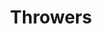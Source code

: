 ---
title: Throwers
crosslinks:
- youtubefactsbot
- anti_gif_bot
- u_imguralbumbot
- livven
- tmsbmeta
- MassdropBot
- xkcd
- StringMakerz
- g2nation
- CasualCSS
- begleri
- mechanicalheadpens
- EDC
- MechanicalKeyboards
- IgnorantImgur
- youtubot
- whatintarnation
- ReefTank
- flashlight
- PartyParrot
---